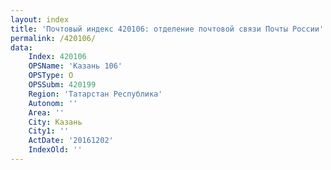 ```yaml
---
layout: index
title: 'Почтовый индекс 420106: отделение почтовой связи Почты России'
permalink: /420106/
data:
    Index: 420106
    OPSName: 'Казань 106'
    OPSType: О
    OPSSubm: 420199
    Region: 'Татарстан Республика'
    Autonom: ''
    Area: ''
    City: Казань
    City1: ''
    ActDate: '20161202'
    IndexOld: ''
---
```

